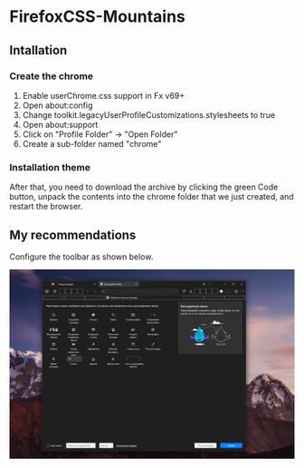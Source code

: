 # FirefoxCSS-Mountains

## Intallation
### Create the chrome
1. Enable userChrome.css support in Fx v69+
2. Open about:config
3. Change toolkit.legacyUserProfileCustomizations.stylesheets to true
4. Open about:support
5. Click on "Profile Folder" -> "Open Folder"
6. Create a sub-folder named "chrome"

### Installation theme
After that, you need to download the archive by clicking the green Code button, unpack the contents into the chrome folder that we just created, and restart the browser.

## My recommendations
Configure the toolbar as shown below.
<p align="center">
  <img src="https://github.com/Ikrom27/FirefoxCSS-Mountains/blob/main/settings.png"/>
</p>
